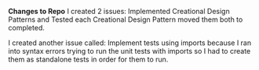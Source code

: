 **Changes to Repo**
I created 2 issues: Implemented Creational Design Patterns and Tested each Creational Design Pattern moved them both to completed.

I created another issue called: Implement tests using imports because I ran into syntax errors trying to run the unit tests with imports so I had to create them as standalone tests in order for them to run.